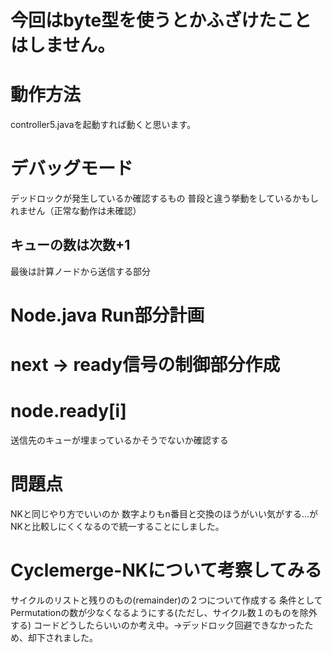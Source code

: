 # 今回はbyte型を使うとかふざけたことはしません。

# 動作方法
controller5.javaを起動すれば動くと思います。

# デバッグモード
デッドロックが発生しているか確認するもの
普段と違う挙動をしているかもしれません（正常な動作は未確認）


## キューの数は次数+1
最後は計算ノードから送信する部分


# Node.java Run部分計画
# next -> ready信号の制御部分作成


# node.ready[i]
送信先のキューが埋まっているかそうでないか確認する



# 問題点
NKと同じやり方でいいのか
数字よりもn番目と交換のほうがいい気がする…が
NKと比較しにくくなるので統一することにしました。

# Cyclemerge-NKについて考察してみる
サイクルのリストと残りのもの(remainder)の２つについて作成する
条件としてPermutationの数が少なくなるようにする(ただし、サイクル数１のものを除外する)
コードどうしたらいいのか考え中。→デッドロック回避できなかったため、却下されました。

